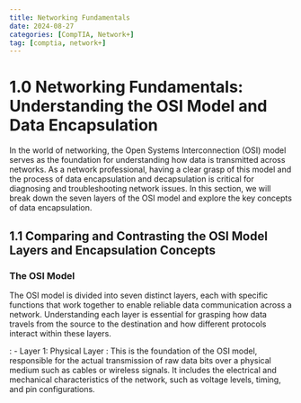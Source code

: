 ```yaml
---
title: Networking Fundamentals
date: 2024-08-27
categories: [CompTIA, Network+]
tag: [comptia, network+]
---
```


# 1.0 Networking Fundamentals: Understanding the OSI Model and Data Encapsulation

In the world of networking, the Open Systems Interconnection (OSI) model serves as the foundation for understanding how data is transmitted across networks. As a network professional, having a clear grasp of this model and the process of data encapsulation and decapsulation is critical for diagnosing and troubleshooting network issues. In this section, we will break down the seven layers of the OSI model and explore the key concepts of data encapsulation.

## 1.1 Comparing and Contrasting the OSI Model Layers and Encapsulation Concepts

### The OSI Model

The OSI model is divided into seven distinct layers, each with specific functions that work together to enable reliable data communication across a network. Understanding each layer is essential for grasping how data travels from the source to the destination and how different protocols interact within these layers.

  : - Layer 1: Physical Layer
    : This is the foundation of the OSI model, responsible for the actual transmission of raw data bits over a physical medium such as cables or wireless signals. It includes the electrical and mechanical characteristics of the network, such as voltage levels, timing, and pin configurations.

